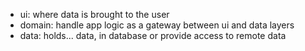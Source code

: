 - ui: where data is brought to the user
- domain: handle app logic as a gateway between ui and data layers
- data: holds... data, in database or provide access to remote data